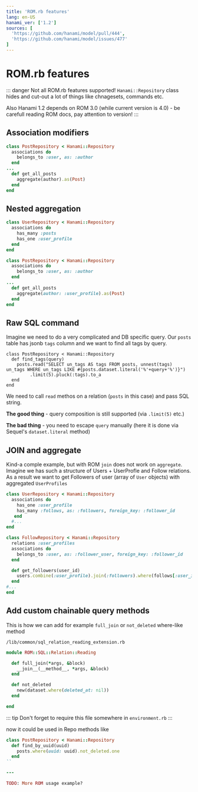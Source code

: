 ```yaml
---
title: 'ROM.rb features'
lang: en-US
hanami_ver: ['1.2']
sources: [
  'https://github.com/hanami/model/pull/444',
  'https://github.com/hanami/model/issues/477'
]
---
```


# ROM.rb features

::: danger
Not all ROM.rb features supported! `Hanami::Repository` class hides and cut-out a lot of things like chnagesets, commands etc.

Also Hanami 1.2 depends on ROM 3.0 (while current version is 4.0) - be carefull reading ROM docs, pay attention to version!
:::

## Association modifiers

```ruby {3,7}
class PostRepository < Hanami::Repository
  associations do
    belongs_to :user, as: :author
  end
...
  def get_all_posts
    aggregate(author).as(Post)
  end
end
```

## Nested aggregation

```ruby {4}
class UserRepository < Hanami::Repository
  associations do
    has_many :posts
    has_one :user_profile
  end
end
```

```ruby {7}
class PostRepository < Hanami::Repository
  associations do
    belongs_to :user, as: :author
  end
...
  def get_all_posts
    aggregate(author: :user_profile).as(Post)
  end
end
```

## Raw SQL command

Imagine we need to do a very complicated and DB specific query.
Our `posts` table has jsonb `tags` column and we want to find all tags by query.

```ruby{3}
class PostRepository < Hanami::Repository
  def find_tags(query)
    posts.read("SELECT un_tags AS tags FROM posts, unnest(tags) un_tags WHERE un_tags LIKE #{posts.dataset.literal('%'+query+'%')}")
         .limit(5).pluck(:tags).to_a
  end
end
```

We need to call `read` methos on a relation (`posts` in this case) and pass SQL string.

**The good thing** - query composition is still supported (via `.limit(5)` etc.)

**The bad thing** - you need to escape `query` manually (here it is done via Sequel's `dataset.literal` method)

## JOIN and aggregate

Kind-a comple example, but with ROM `join` does not work on `aggregate`.
Imagine we has such a structure of Users + UserProfle and Follow relations. As a result we want to get Followers of user (array of `User` objects) with aggregated `UserProfiles`

```ruby
class UserRepository < Hanami::Repository
  associations do
    has_one :user_profile
    has_many :follows, as: :followers, foreign_key: :follower_id
   end
  #...
end

class FollowRepository < Hanami::Repository
  relations :user_profiles
  associations do
    belongs_to :user, as: :follower_user, foreign_key: :follower_id
  end

  def get_followers(user_id)
    users.combine(:user_profile).join(:followers).where(follows[:user_id].is(user_id)).as(User).order(:id)
  end
#...
end
```

## Add custom chainable query methods

This is how we can add for example `full_join` or `not_deleted` where-like method

`/lib/common/sql_relation_reading_extension.rb`
```ruby
module ROM::SQL::Relation::Reading

  def full_join(*args, &block)
    __join__(__method__, *args, &block)
  end

  def not_deleted
    new(dataset.where(deleted_at: nil))
  end

end
```

::: tip
Don't forget to require this file somewhere in `environment.rb`
:::

now it could be used in Repo methods like

```ruby {3}
class PostRepository < Hanami::Repository
  def find_by_uuid(uuid)
    posts.where(uuid: uuid).not_deleted.one
  end
``

---

TODO: More ROM usage example?
